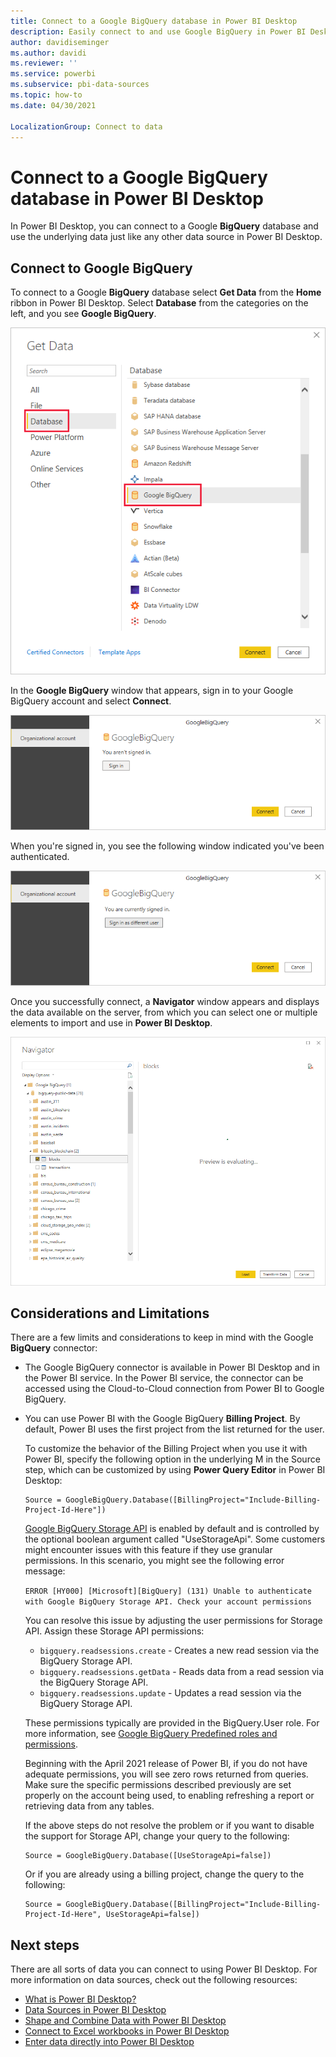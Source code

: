 ```yaml
---
title: Connect to a Google BigQuery database in Power BI Desktop
description: Easily connect to and use Google BigQuery in Power BI Desktop
author: davidiseminger
ms.author: davidi
ms.reviewer: ''
ms.service: powerbi
ms.subservice: pbi-data-sources
ms.topic: how-to
ms.date: 04/30/2021

LocalizationGroup: Connect to data
---
```

# Connect to a Google BigQuery database in Power BI Desktop
In Power BI Desktop, you can connect to a Google **BigQuery** database and use the underlying data just like any other data source in Power BI Desktop.

## Connect to Google BigQuery
To connect to a Google **BigQuery** database select **Get Data** from the **Home** ribbon in Power BI Desktop. Select **Database** from the categories on the left, and you see **Google BigQuery**.

![Get Data dialog for Google BigQuery](media/desktop-connect-bigquery/connect_bigquery_01.png)

In the **Google BigQuery** window that appears, sign in to your Google BigQuery account and select **Connect**.

![Sign in to Google BigQuery](media/desktop-connect-bigquery/connect_bigquery_02.png)

When you're signed in, you see the following window indicated you've been authenticated. 

![Signed in to Google](media/desktop-connect-bigquery/connect_bigquery_02b.png)

Once you successfully connect, a **Navigator** window appears and displays the data available on the server, from which you can select one or multiple elements to import and use in **Power BI Desktop**.

![Data from Google BigQuery](media/desktop-connect-bigquery/connect_bigquery_03.png)

## Considerations and Limitations
There are a few limits and considerations to keep in mind with the Google **BigQuery** connector:

* The Google BigQuery connector is available in Power BI Desktop and in the Power BI service. In the Power BI service, the connector can be accessed using the Cloud-to-Cloud connection from Power BI to Google BigQuery.

* You can use Power BI with the Google BigQuery **Billing Project**. By default, Power BI uses the first project from the list returned for the user. 

  To customize the behavior of the Billing Project when you use it with Power BI, specify the following option in the underlying M in the Source step, which can be customized by using **Power Query Editor** in Power BI Desktop:

  ```
  Source = GoogleBigQuery.Database([BillingProject="Include-Billing-Project-Id-Here"])
  ```

  [Google BigQuery Storage API](https://cloud.google.com/bigquery/docs/reference/storage) is enabled by default and is controlled by the optional boolean argument called "UseStorageApi". Some customers might encounter issues with this feature if they use granular permissions. In this scenario, you might see the following error message:

  `ERROR [HY000] [Microsoft][BigQuery] (131) Unable to authenticate with Google BigQuery Storage API. Check your account permissions`

  You can resolve this issue by adjusting the user permissions for Storage API. Assign these Storage API permissions:

  - `bigquery.readsessions.create` - Creates a new read session via the BigQuery Storage API.
  - `bigquery.readsessions.getData` - Reads data from a read session via the BigQuery Storage API.
  - `bigquery.readsessions.update` - Updates a read session via the BigQuery Storage API.

  These permissions typically are provided in the BigQuery.User role. For more information, see [Google BigQuery Predefined roles and permissions](https://cloud.google.com/bigquery/docs/access-control).
  
  Beginning with the April 2021 release of Power BI, if you do not have adequate permissions, you will see zero rows returned from queries. Make sure the specific permissions described previously are set properly on the account being used, to enabling refreshing a report or retrieving data from any tables.
  
  If the above steps do not resolve the problem or if you want to disable the support for Storage API, change your query to the following:
  ```
  Source = GoogleBigQuery.Database([UseStorageApi=false])
  ```
  Or if you are already using a billing project, change the query to the following:
  ```
  Source = GoogleBigQuery.Database([BillingProject="Include-Billing-Project-Id-Here", UseStorageApi=false])
  ```

## Next steps
There are all sorts of data you can connect to using Power BI Desktop. For more information on data sources, check out the following resources:

* [What is Power BI Desktop?](../fundamentals/desktop-what-is-desktop.md)
* [Data Sources in Power BI Desktop](desktop-data-sources.md)
* [Shape and Combine Data with Power BI Desktop](desktop-shape-and-combine-data.md)
* [Connect to Excel workbooks in Power BI Desktop](desktop-connect-excel.md)   
* [Enter data directly into Power BI Desktop](desktop-enter-data-directly-into-desktop.md)   

